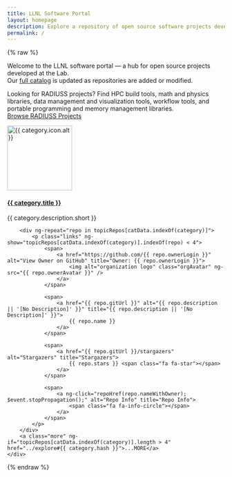 ```yaml
---
title: LLNL Software Portal
layout: homepage
description: Explore a repository of open source software projects developed at Lawrence Livermore National Laboratory.
permalink: /
---
```


{% raw %}

<!-- @Doug, can you add an invisible h1: LLNL Software Portal? -->

<p class="title-para">Welcome to the LLNL software portal — a hub for open source projects developed at the Lab.<br />Our <a href="/explore/#/AllSoftware">full catalog</a> is updated as repositories are added or modified.</p>

<!-- START: CTA -->
Looking for RADIUSS projects? 
Find HPC build tools, math and physics libraries, data management and visualization tools, workflow tools, and portable programming and memory management libraries.
<a href="/radiuss/projects/" target="_blank"><br/>Browse RADIUSS Projects</a>
<!-- END: CTA -->

<section class="flex-container" id="categories">
    <div ng-repeat="category in catData" ng-if="category.title!='All Software'" class="flex-category dynamic">
        <img ng-src="{{ category.icon.path }}" style="width: 150px; height: 150px" alt="{{ category.icon.alt }}" />
        <h4><a href="../explore#{{ category.hash }}">{{ category.title }}</a></h4>
        <p class="text-center">{{ category.description.short }}</p>

        <div ng-repeat="repo in topicRepos[catData.indexOf(category)]">
            <p class="links" ng-show="topicRepos[catData.indexOf(category)].indexOf(repo) < 4">
                <span>
                    <a href="https://github.com/{{ repo.ownerLogin }}" alt="View Owner on GitHub" title="Owner: {{ repo.ownerLogin }}">
                        <img alt="organization logo" class="orgAvatar" ng-src="{{ repo.ownerAvatar }}" />
                    </a>
                </span>

                <span>
                    <a href="{{ repo.gitUrl }}" alt="{{ repo.description || '[No Description]' }}" title="{{ repo.description || '[No Description]' }}">
                        {{ repo.name }}
                    </a>
                </span>

                <span>
                    <a href="{{ repo.gitUrl }}/stargazers" alt="Stargazers" title="Stargazers">
                        {{ repo.stars }} <span class="fa fa-star"></span>
                    </a>
                </span>

                <span>
                    <a ng-click="repoHref(repo.nameWithOwner); $event.stopPropagation();" alt="Repo Info" title="Repo Info">
                        <span class="fa fa-info-circle"></span>
                    </a>
                </span>
            </p>
        </div>
        <a class="more" ng-if="topicRepos[catData.indexOf(category)].length > 4" href="../explore#{{ category.hash }}">...MORE</a>
    </div>
</section>

{% endraw %}

<script src="https://ajax.googleapis.com/ajax/libs/angularjs/1.5.8/angular.min.js"></script>
<script src="/js/app.js"></script>
<script src="/js/Category.service.js"></script>
<script src="/js/category-info.js"></script>
